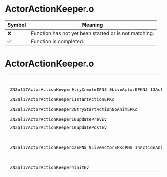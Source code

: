 # ActorActionKeeper.o
| Symbol | Meaning 
| ------------- | ------------- 
| :x: | Function has not yet been started or is not matching. 
| :white_check_mark: | Function is completed. 


# ActorActionKeeper.o
| Symbol (Mangled) | Symbol (Demangled) | Decompiled? |
| ------------- |  ------------- | ------------- |
| `_ZN2al17ActorActionKeeper9tryCreateEPNS_9LiveActorEPKNS_13ActorResourceEPKcS7_` | `al::ActorActionKeeper::tryCreate(al::LiveActor *,al::ActorResource const*,char const*,char const*)` | :white_check_mark: |
| `_ZN2al17ActorActionKeeper11startActionEPKc` | `al::ActorActionKeeper::startAction(char const*)` | :white_check_mark: |
| `_ZN2al17ActorActionKeeper20tryStartActionNoAnimEPKc` | `al::ActorActionKeeper::tryStartActionNoAnim(char const*)` | :white_check_mark: |
| `_ZN2al17ActorActionKeeper10updatePrevEv` | `al::ActorActionKeeper::updatePrev(void)` | :white_check_mark: |
| `_ZN2al17ActorActionKeeper10updatePostEv` | `al::ActorActionKeeper::updatePost(void)` | :white_check_mark: |
| `_ZN2al17ActorActionKeeperC2EPNS_9LiveActorEPKcPNS_14ActionAnimCtrlEPNS_15NerveActionCtrlEPNS_14ActionFlagCtrlEPNS_16ActionEffectCtrlEPNS_12ActionSeCtrlEPNS_13ActionBgmCtrlEPNS_22ActionPadAndCameraCtrlEPNS_22ActionScreenEffectCtrlE` | `al::ActorActionKeeper::ActorActionKeeper(al::LiveActor *,char const*,al::ActionAnimCtrl *,al::NerveActionCtrl *,al::ActionFlagCtrl *,al::ActionEffectCtrl *,al::ActionSeCtrl *,al::ActionBgmCtrl *,al::ActionPadAndCameraCtrl *,al::ActionScreenEffectCtrl *)` | :white_check_mark: |
| `_ZN2al17ActorActionKeeper4initEv` | `al::ActorActionKeeper::init(void)` | :white_check_mark: |
